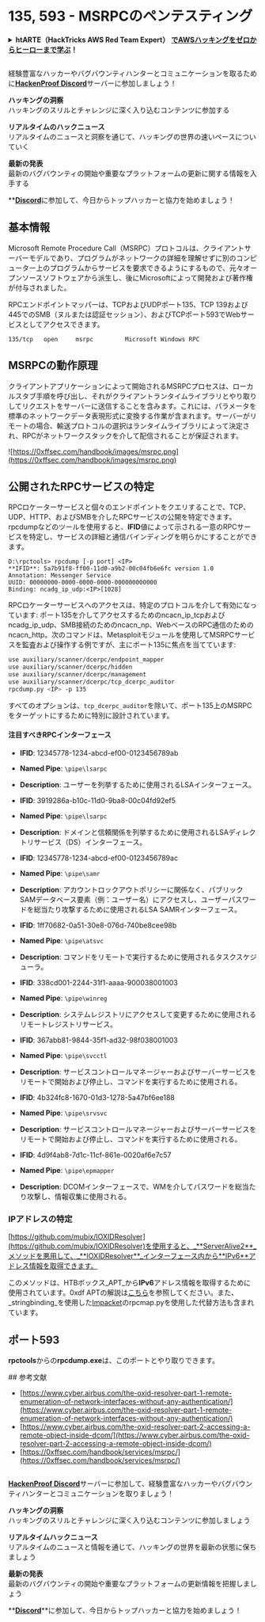# 135, 593 - MSRPCのペンテスティング

<details>

<summary><strong>htARTE（HackTricks AWS Red Team Expert）</strong> <a href="https://training.hacktricks.xyz/courses/arte"><strong>でAWSハッキングをゼロからヒーローまで学ぶ</strong></a><strong>！</strong></summary>

HackTricksをサポートする他の方法:

* **HackTricksで企業を宣伝したい**または**HackTricksをPDFでダウンロードしたい**場合は、[**SUBSCRIPTION PLANS**](https://github.com/sponsors/carlospolop)をチェックしてください！
* [**公式PEASS＆HackTricksスワッグ**](https://peass.creator-spring.com)を入手する
* [**The PEASS Family**](https://opensea.io/collection/the-peass-family)を発見し、独占的な[**NFTs**](https://opensea.io/collection/the-peass-family)コレクションを見つける
* **💬 [**Discordグループ**](https://discord.gg/hRep4RUj7f)または[**telegramグループ**](https://t.me/peass)に**参加**するか、**Twitter** 🐦 [**@carlospolopm**](https://twitter.com/hacktricks_live)で**フォロー**してください。
* **ハッキングトリックを共有するには、** [**HackTricks**](https://github.com/carlospolop/hacktricks)と[**HackTricks Cloud**](https://github.com/carlospolop/hacktricks-cloud)のGitHubリポジトリにPRを提出してください。

</details>

<figure><img src="../../.gitbook/assets/image (1) (3) (1).png" alt=""><figcaption></figcaption></figure>

経験豊富なハッカーやバグバウンティハンターとコミュニケーションを取るために[**HackenProof Discord**](https://discord.com/invite/N3FrSbmwdy)サーバーに参加しましょう！

**ハッキングの洞察**\
ハッキングのスリルとチャレンジに深く入り込むコンテンツに参加する

**リアルタイムのハックニュース**\
リアルタイムのニュースと洞察を通じて、ハッキングの世界の速いペースについていく

**最新の発表**\
最新のバグバウンティの開始や重要なプラットフォームの更新に関する情報を入手する

**[**Discord**](https://discord.com/invite/N3FrSbmwdy)に参加して、今日からトップハッカーと協力を始めましょう！

## 基本情報

Microsoft Remote Procedure Call（MSRPC）プロトコルは、クライアントサーバーモデルであり、プログラムがネットワークの詳細を理解せずに別のコンピューター上のプログラムからサービスを要求できるようにするもので、元々オープンソースソフトウェアから派生し、後にMicrosoftによって開発および著作権が付与されました。

RPCエンドポイントマッパーは、TCPおよびUDPポート135、TCP 139および445でのSMB（ヌルまたは認証セッション）、およびTCPポート593でWebサービスとしてアクセスできます。
```
135/tcp   open     msrpc         Microsoft Windows RPC
```
## MSRPCの動作原理

クライアントアプリケーションによって開始されるMSRPCプロセスは、ローカルスタブ手順を呼び出し、それがクライアントランタイムライブラリとやり取りしてリクエストをサーバーに送信することを含みます。これには、パラメータを標準のネットワークデータ表現形式に変換する作業が含まれます。サーバーがリモートの場合、輸送プロトコルの選択はランタイムライブラリによって決定され、RPCがネットワークスタックを介して配信されることが保証されます。

![https://0xffsec.com/handbook/images/msrpc.png](https://0xffsec.com/handbook/images/msrpc.png)

## **公開されたRPCサービスの特定**

RPCロケーターサービスと個々のエンドポイントをクエリすることで、TCP、UDP、HTTP、およびSMBを介したRPCサービスの公開を特定できます。rpcdumpなどのツールを使用すると、**IFID**値によって示される一意のRPCサービスを特定し、サービスの詳細と通信バインディングを明らかにすることができます。
```
D:\rpctools> rpcdump [-p port] <IP>
**IFID**: 5a7b91f8-ff00-11d0-a9b2-00c04fb6e6fc version 1.0
Annotation: Messenger Service
UUID: 00000000-0000-0000-0000-000000000000
Binding: ncadg_ip_udp:<IP>[1028]
```
RPCロケーターサービスへのアクセスは、特定のプロトコルを介して有効になっています: ポート135を介してアクセスするためのncacn_ip_tcpおよびncadg_ip_udp、SMB接続のためのncacn_np、WebベースのRPC通信のためのncacn_http。次のコマンドは、Metasploitモジュールを使用してMSRPCサービスを監査および操作する例ですが、主にポート135に焦点を当てています:
```bash
use auxiliary/scanner/dcerpc/endpoint_mapper
use auxiliary/scanner/dcerpc/hidden
use auxiliary/scanner/dcerpc/management
use auxiliary/scanner/dcerpc/tcp_dcerpc_auditor
rpcdump.py <IP> -p 135
```
すべてのオプションは、`tcp_dcerpc_auditor`を除いて、ポート135上のMSRPCをターゲットにするために特別に設計されています。

#### 注目すべきRPCインターフェース

* **IFID**: 12345778-1234-abcd-ef00-0123456789ab
* **Named Pipe**: `\pipe\lsarpc`
* **Description**: ユーザーを列挙するために使用されるLSAインターフェース。

* **IFID**: 3919286a-b10c-11d0-9ba8-00c04fd92ef5
* **Named Pipe**: `\pipe\lsarpc`
* **Description**: ドメインと信頼関係を列挙するために使用されるLSAディレクトリサービス（DS）インターフェース。

* **IFID**: 12345778-1234-abcd-ef00-0123456789ac
* **Named Pipe**: `\pipe\samr`
* **Description**: アカウントロックアウトポリシーに関係なく、パブリックSAMデータベース要素（例：ユーザー名）にアクセスし、ユーザーパスワードを総当たり攻撃するために使用されるLSA SAMRインターフェース。

* **IFID**: 1ff70682-0a51-30e8-076d-740be8cee98b
* **Named Pipe**: `\pipe\atsvc`
* **Description**: コマンドをリモートで実行するために使用されるタスクスケジューラ。

* **IFID**: 338cd001-2244-31f1-aaaa-900038001003
* **Named Pipe**: `\pipe\winreg`
* **Description**: システムレジストリにアクセスして変更するために使用されるリモートレジストリサービス。

* **IFID**: 367abb81-9844-35f1-ad32-98f038001003
* **Named Pipe**: `\pipe\svcctl`
* **Description**: サービスコントロールマネージャーおよびサーバーサービスをリモートで開始および停止し、コマンドを実行するために使用される。

* **IFID**: 4b324fc8-1670-01d3-1278-5a47bf6ee188
* **Named Pipe**: `\pipe\srvsvc`
* **Description**: サービスコントロールマネージャーおよびサーバーサービスをリモートで開始および停止し、コマンドを実行するために使用される。

* **IFID**: 4d9f4ab8-7d1c-11cf-861e-0020af6e7c57
* **Named Pipe**: `\pipe\epmapper`
* **Description**: DCOMインターフェースで、WMを介してパスワードを総当たり攻撃し、情報収集に使用される。

### IPアドレスの特定

[https://github.com/mubix/IOXIDResolver](https://github.com/mubix/IOXIDResolver)を使用すると、_**ServerAlive2**_メソッドを悪用して、_**IOXIDResolver**_インターフェース内から**IPv6**アドレス情報を取得できます。

このメソッドは、HTBボックス_APT_から**IPv6**アドレス情報を取得するために使用されています。0xdf APTの解説は[こちら](https://0xdf.gitlab.io/2021/04/10/htb-apt.html)を参照してください。また、_stringbinding_を使用した[Impacket](https://github.com/SecureAuthCorp/impacket/)のrpcmap.pyを使用した代替方法も含まれています。

## ポート593

**rpctools**からの**rpcdump.exe**は、このポートとやり取りできます。

#​# 参考文献
* [https://www.cyber.airbus.com/the-oxid-resolver-part-1-remote-enumeration-of-network-interfaces-without-any-authentication/](https://www.cyber.airbus.com/the-oxid-resolver-part-1-remote-enumeration-of-network-interfaces-without-any-authentication/)
* [https://www.cyber.airbus.com/the-oxid-resolver-part-2-accessing-a-remote-object-inside-dcom/](https://www.cyber.airbus.com/the-oxid-resolver-part-2-accessing-a-remote-object-inside-dcom/)
* [https://0xffsec.com/handbook/services/msrpc/](https://0xffsec.com/handbook/services/msrpc/)

<figure><img src="../../.gitbook/assets/image (1) (3) (1).png" alt=""><figcaption></figcaption></figure>

[**HackenProof Discord**](https://discord.com/invite/N3FrSbmwdy)サーバーに参加して、経験豊富なハッカーやバグバウンティハンターとコミュニケーションを取りましょう！

**ハッキングの洞察**\
ハッキングのスリルとチャレンジに深く入り込むコンテンツに参加しましょう

**リアルタイムハックニュース**\
リアルタイムのニュースと情報を通じて、ハッキングの世界を最新の状態に保ちましょう

**最新の発表**\
最新のバグバウンティの開始や重要なプラットフォームの更新情報を把握しましょう

**[**Discord**](https://discord.com/invite/N3FrSbmwdy)**に参加して、今日からトップハッカーと協力を始めましょう！
